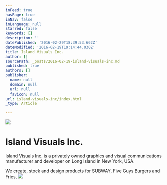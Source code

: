 ```yaml
---
inFeed: true
hasPage: true
inNav: false
inLanguage: null
starred: false
keywords: []
description: ''
datePublished: '2016-02-29T18:39:53.662Z'
dateModified: '2016-02-19T19:14:44.030Z'
title: Island Visuals Inc.
author: []
sourcePath: _posts/2016-02-19-island-visuals-inc.md
published: true
authors: []
publisher:
  name: null
  domain: null
  url: null
  favicon: null
url: island-visuals-inc/index.html
_type: Article

---
```

![](https://s3-us-west-2.amazonaws.com/the-grid-img/p/831699d7a70054dbdff30b088bf860d533b0bcab.png)

# Island Visuals Inc.

Island Visuals Inc. is a privately owned graphics and visual communications manufacturer and developer on Long Island in New York, USA.  

We create, stock and design products for SUBWAY, Five Guys Burgers and Fries, ![](https://the-grid-user-content.s3-us-west-2.amazonaws.com/ca4d3949-a07f-4227-9977-2a3af98b4eb4.jpg)
